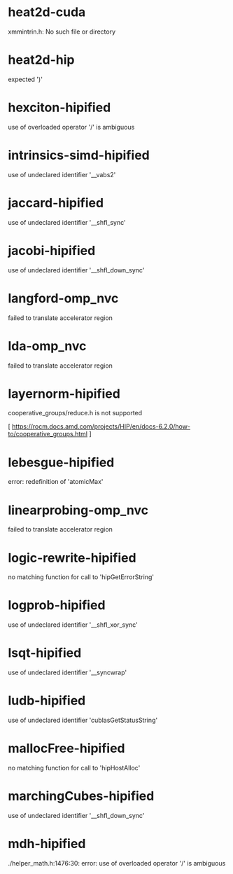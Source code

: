 # heat2d-cuda
xmmintrin.h: No such file or directory

# heat2d-hip
 expected ')'
 
# hexciton-hipified
use of overloaded operator '/' is ambiguous

# intrinsics-simd-hipified
use of undeclared identifier '__vabs2'

# jaccard-hipified
use of undeclared identifier '__shfl_sync'

# jacobi-hipified
use of undeclared identifier '__shfl_down_sync'

# langford-omp_nvc
failed to translate accelerator region

# lda-omp_nvc
failed to translate accelerator region

# layernorm-hipified

cooperative_groups/reduce.h is not supported 

[ https://rocm.docs.amd.com/projects/HIP/en/docs-6.2.0/how-to/cooperative_groups.html ]

# lebesgue-hipified
error: redefinition of 'atomicMax'

# linearprobing-omp_nvc
failed to translate accelerator region

# logic-rewrite-hipified
no matching function for call to 'hipGetErrorString'

# logprob-hipified
use of undeclared identifier '__shfl_xor_sync'

# lsqt-hipified
use of undeclared identifier '__syncwrap'

# ludb-hipified
use of undeclared identifier 'cublasGetStatusString'

# mallocFree-hipified

 no matching function for call to 'hipHostAlloc'

# marchingCubes-hipified

 use of undeclared identifier '__shfl_down_sync'
 
# mdh-hipified

./helper_math.h:1476:30: error: use of overloaded operator '/' is ambiguous
